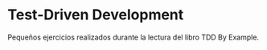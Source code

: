 # Test-Driven Development

Pequeños ejercicios realizados durante la lectura del libro TDD By Example.
